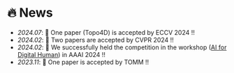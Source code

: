 # 🔥 News
- *2024.07*: 🎉 One paper (Topo4D) is accepted by ECCV 2024 !!
- *2024.02*: 🎉 Two papers are accepted by CVPR 2024 !!
- *2024.02*: 🎉 We successfully held the competition in the workshop ([AI for Digital Human](https://digitalhumanworkshop.github.io/)) in AAAI 2024 !!
- *2023.11*: 🎉 One paper is accepted by TOMM !!
